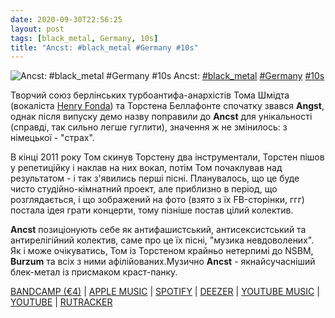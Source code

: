 ```yaml
---
date: 2020-09-30T22:56:25
layout: post
tags: [black_metal, Germany, 10s]
title: "Ancst: #black_metal #Germany #10s"
---
```

![Ancst: #black_metal #Germany #10s](https://res.cloudinary.com/vast-space-unexplored/image/upload/q_auto,dpr_auto,w_auto/photos/photo_1059_30-09-2020_22-56-24.jpg)
Ancst: [#black_metal](/tags/#black_metal) [#Germany](/tags/#Germany) [#10s](/tags/#10s)

Творчий союз берлінських турбоантифа-анархістів Тома Шмідта (вокаліста [Henry Fonda](/2020-09-23-henry-fonda--dark-hardcore-germany-10s)) та Торстена Беллафонте спочатку звався **Angst**, однак після випуску демо назву поправили до **Ancst** для унікальності (справді, так сильно легше гуглити), значення ж не змінилось: з німецької - &quot;страх&quot;.

В кінці 2011 року Том скинув Торстену два інструментали, Торстен пішов у репетиційку і наклав на них вокал, потім Том почаклував над результатом - і так з&#39;явились перші пісні. Планувалось, що це буде чисто студійно-кімнатний проект, але приблизно в період, що розглядається, і що зображений на фото (взято з їх FB-сторінки, ггг) постала ідея грати концерти, тому пізніше постав цілий колектив.

**Ancst** позиціонують себе як антифашистський, антисексистський та антирелігійний колектив, саме про це їх пісні, &quot;музика невдоволених&quot;. Як і може очікуватись, Том із Торстеном крайньо нетерпимі до NSBM, **Burzum** та всіх з ними афілійованих.Музично **Ancst** - якнайсучасніший блек-метал із присмаком краст-панку.

[BANDCAMP (€4)](https://angstnoise.bandcamp.com/album/in-turmoil) \| [APPLE MUSIC](https://music.apple.com/us/album/in-turmoil/897551219) \| [SPOTIFY](https://open.spotify.com/album/6IxI8JONJwlYx43BopGfiP?si=pDsB6LTpR4uz4gihqfxIcQ) \| [DEEZER](https://deezer.page.link/fnRDWB6ttXhtjGKX9) \| [YOUTUBE MUSIC](https://music.youtube.com/playlist?list=OLAK5uy_noa97rFkophNtKc8sWhWLt7rnF7uOgO7o) \| [YOUTUBE](https://www.youtube.com/playlist?list=OLAK5uy_k6T-eBR8P74srZczQojGbMNNLv2BxFF2A) \| [RUTRACKER](https://rutracker.org/forum/viewtopic.php?t=5236010)